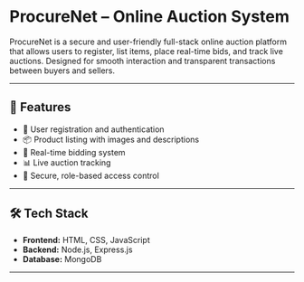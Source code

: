 # ProcureNet – Online Auction System

ProcureNet is a secure and user-friendly full-stack online auction platform that allows users to register, list items, place real-time bids, and track live auctions. Designed for smooth interaction and transparent transactions between buyers and sellers.

---

## 🚀 Features

- 🧑 User registration and authentication
- 📦 Product listing with images and descriptions
- 💸 Real-time bidding system
- 📊 Live auction tracking
- 🔐 Secure, role-based access control

---

## 🛠️ Tech Stack

- **Frontend:** HTML, CSS, JavaScript
- **Backend:** Node.js, Express.js
- **Database:** MongoDB
  
 ---

